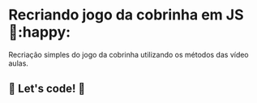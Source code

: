 #  Recriando jogo da cobrinha em JS :snake::happy: 



Recriação simples do jogo da cobrinha utilizando os métodos das vídeo aulas.

## 🚀 Let's code! 🚀
